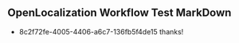 ## OpenLocalization Workflow Test MarkDown
* 8c2f72fe-4005-4406-a6c7-136fb5f4de15 thanks!

<!--HONumber=Oct16_HO2-->



